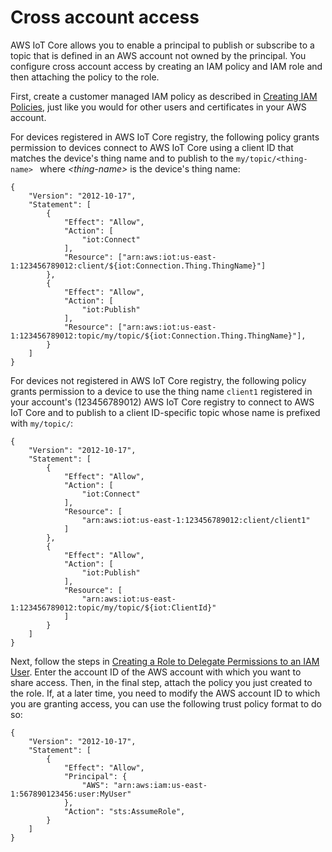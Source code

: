 # Cross account access<a name="cross-account-access"></a>

AWS IoT Core allows you to enable a principal to publish or subscribe to a topic that is defined in an AWS account not owned by the principal\. You configure cross account access by creating an IAM policy and IAM role and then attaching the policy to the role\.

First, create a customer managed IAM policy as described in [Creating IAM Policies](https://docs.aws.amazon.com/IAM/latest/UserGuide/access_policies_create.html), just like you would for other users and certificates in your AWS account\. 

For devices registered in AWS IoT Core registry, the following policy grants permission to devices connect to AWS IoT Core using a client ID that matches the device's thing name and to publish to the `my/topic/<thing-name> ` where *<thing\-name>* is the device's thing name:

```
{
    "Version": "2012-10-17",
    "Statement": [
        {
            "Effect": "Allow",
            "Action": [
                "iot:Connect"
            ],
            "Resource": ["arn:aws:iot:us-east-1:123456789012:client/${iot:Connection.Thing.ThingName}"]
        },
        {
            "Effect": "Allow",
            "Action": [
                "iot:Publish"
            ],
            "Resource": ["arn:aws:iot:us-east-1:123456789012:topic/my/topic/${iot:Connection.Thing.ThingName}"],
        }
    ]
}
```

For devices not registered in AWS IoT Core registry, the following policy grants permission to a device to use the thing name `client1` registered in your account's \(123456789012\) AWS IoT Core registry to connect to AWS IoT Core and to publish to a client ID\-specific topic whose name is prefixed with `my/topic/`:

```
{
    "Version": "2012-10-17",
    "Statement": [
        {
            "Effect": "Allow",
            "Action": [
                "iot:Connect"
            ],
            "Resource": [
                "arn:aws:iot:us-east-1:123456789012:client/client1"
            ]
        },
        {
            "Effect": "Allow",
            "Action": [
                "iot:Publish"
            ],
            "Resource": [
                "arn:aws:iot:us-east-1:123456789012:topic/my/topic/${iot:ClientId}"
            ]
        }
    ]
}
```

Next, follow the steps in [Creating a Role to Delegate Permissions to an IAM User](https://docs.aws.amazon.com/IAM/latest/UserGuide/id_roles_create_for-user.html)\. Enter the account ID of the AWS account with which you want to share access\. Then, in the final step, attach the policy you just created to the role\. If, at a later time, you need to modify the AWS account ID to which you are granting access, you can use the following trust policy format to do so: 

```
{
    "Version": "2012-10-17",
    "Statement": [
        {
            "Effect": "Allow",
            "Principal": { 
                "AWS": "arn:aws:iam:us-east-1:567890123456:user:MyUser" 
            },
            "Action": "sts:AssumeRole",
        }
    ]
}
```